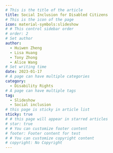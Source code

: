 ```yaml
---
# This is the title of the article
title: Social Inclusion for Disabled Citizens
# This is the icon of the page
icon: material-symbols:slideshow
# # This control sidebar order
# order: 2
# Set author
author:
  - Huiwen Zheng
  - Lisa Huang
  - Tony Zhong
  - Alice Wang
# Set writing time
date: 2023-01-17
# A page can have multiple categories
category:
  - Disability Rights
# A page can have multiple tags
tag:
  - Slideshow
  - Social inclusion
# this page is sticky in article list
sticky: true
# # this page will appear in starred articles
# star: true
# # You can customize footer content
# footer: Footer content for test
# # You can customize copyright content
# copyright: No Copyright
---
```


<PDF
  url="/assets/pdfs/Social Inclusion for Disabled Citizens.pdf"
  height="75vw"
/>
